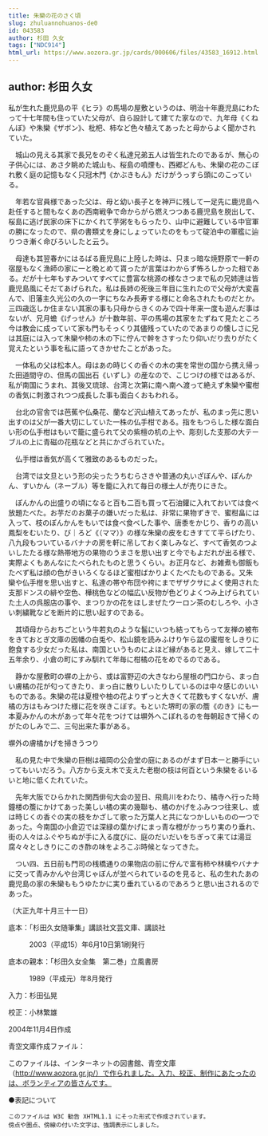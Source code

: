 ```yaml
---
title: 朱欒の花のさく頃
slug: zhuluannohuanos-de0
id: 043583
author: 杉田 久女
tags: ["NDC914"]
html_url: https://www.aozora.gr.jp/cards/000606/files/43583_16912.html
---
```


## author: 杉田 久女

私が生れた鹿児島の平《ヒラ》の馬場の屋敷というのは、明治十年鹿児島にわたって十七年間も住っていた父母が、自ら設計して建てた家なので、九年母《くねんぼ》や朱欒《ザボン》、枇杷、柿など色々植えてあったと母からよく聞かされていた。

　城山の見える其家で長兄をのぞく私達兄弟五人は皆生れたのであるが、無心の子供心には、あさ夕眺めた城山も、桜島の噴煙も、西郷どんも、朱欒の花のこぼれ敷く庭の記憶もなく只冠木門《かぶきもん》だけがうっすら頭にのこっている。

　年若な官員様であった父は、母と幼い長子とを神戸に残して一足先に鹿児島へ赴任すると間もなくあの西南戦争で命からがら燃えつつある鹿児島を脱出して、桜島に逃げ民家の床下にかくれて芋粥をもらったり、山中に避難している中官軍の勝になったので、県の書類丈を身にしょっていたのをもって碇泊中の軍艦に辿りつき漸く命びろいしたと云う。

　母達も其翌春かにはるばる鹿児島に上陸した時は、只まっ暗な焼野原で一軒の宿屋もなく漁師の家に一と晩とめて貰ったが言葉はわからず怖ろしかった相である。だが十七年もすみついてすべてに豊富な桃源の様なさつまで私の兄姉達は皆鹿児島風にそだてあげられた。私は長姉の死後三年目に生れたので父母が大変喜んで、旧藩主久光公の久の一字にちなみ長寿する様にと命名されたものだとか。三四歳迄しか住まない其家の事も只母からきくのみで四十年来一度も遊んだ事はないが、兄月蟾《げっせん》が十数年前、平の馬場の其家をたずねて見たところ今は教会に成っていて家も門もそっくり其儘残っていたのであまりの懐しさに兄は其庭には入って朱欒や柿の木の下に佇んで幹をさすったり仰いだり去りがたく覚えたという事を私に語ってきかせたことがあった。

　一体私の父は松本人。母はあの時じくの香ぐの木の実を常世の国から携え帰った田道間守の、但馬の国出石《いずし》の産なので、こじつけの様ではあるが、私が南国にうまれ、其後又琉球、台湾と次第に南へ南へ渡って絶えず朱欒や蜜柑の香気に刺激されつつ成長した事も面白くおもわれる。

　台北の官舎では芭蕉や仏桑花、蘭など沢山植えてあったが、私のまっ先に思い出すのは父が一番大切にしていた一株の仏手柑である。指をもつらした様な面白い形の仏手柑はもいで籠に盛られて父の紫檀の机の上や、彫刻した支那の大テーブルの上に青磁の花瓶などと共にかざられていた。

　仏手柑は香気が高くて雅致のあるものだった。

　台湾では文旦という形の尖ったうちむらさきや普通の丸いざぼんや、ぽんかん、すいかん（ネーブル）等を籠に入れて毎日の様土人が売りにきた。

　ぽんかんの出盛りの頃になると百も二百も買って石油鑵に入れておいては食べ放題たべた。お芋だのお菓子の嫌いだった私は、非常に果物ずきで、蜜柑畠には入って、枝のぽんかんをもいでは食べ食べした事や、唐黍をかじり、香りの高い鳳梨をむいたり、び｜ろど《（ママ）》の様な朱欒の皮をむきすてて平らげたり、八九段もついているバナナの房を軒に吊しておく楽しみなど、すべて香気のつよいしたたる様な熱帯地方の果物のうまさを思い出すと今でもよだれが出る様で、実際よくもあんなにたべられたものと思うくらい。お正月など、お雑煮も御飯もたべず私は顔の色がきいろくなるほど蜜柑ばかりよくたべたものである。又朱欒や仏手柑を思い出すと、私達の帯や布団や袴にまでザザクサによく使用された支那ドンスの緋や空色、樺桃色などの幅広い反物が色どりよくつみ上げられていた土人の呉服店の事や、まつりかの花をほしまぜたウーロン茶のむしろや、小さい刺繍靴などを断片的に思い起すのである。

　其頃母からおちごという牛若丸のような髷にいつも結ってもらって友禅の被布をきておとぎ文庫の因幡の白兎や、松山鏡を読みふけり乍ら盆の蜜柑をしきりに飽食する少女だった私は、南国というものによほど縁があると見え、嫁して二十五年余り、小倉の町にすみ馴れて年毎に柑橘の花をめでるのである。

　静かな屋敷町の塀の上から、或は富野辺の大きなわら屋根の門口から、まっ白い膚橘の花が匂ってきたり、まっ白に散りしいたりしているのは中々感じのいいものである。朱欒の花は夏橙や柚の花よりずっと大きくて花数もすくないが、膚橘の方はもみつけた様に花を咲きこぼす。もといた堺町の家の簷《のき》にも一本夏みかんの木があって年々花をつけては塀外へこぼれるのを毎朝起きて掃くのがたのしみで二、三句出来た事がある。




塀外の膚橘かげを掃きうつり





　私の見た中で朱欒の巨樹は福岡の公会堂の庭にあるのがまず日本一と勝手にいってもいいだろう。八方から支え木で支えた老樹の枝は何百という朱欒をるいるいと地に低くたれていた。

　先年大阪でひらかれた関西俳句大会の翌日、飛鳥川をわたり、橘寺へ行った時鐘楼の簷にかけてあった美しい橘の実の幾聯も、橘のかげをふみつつ往来し、或は時じくの香ぐの実の枝をかざして歌った万葉人と共になつかしいものの一つであった。今南国の小倉辺では深緑の葉かげにまっ青な橙がかっちり実のり垂れ、街の人々はふぐやちぬが手に入る度びに、庭のだいだいをちぎって来ては湯豆腐々々としきりにこのき酢の味をよろこぶ時候となってきた。

　つい四、五日前も門司の桟橋通りの果物店の前に佇んで富有柿や林檎やバナナに交って青みかんや台湾じゃぼんが並べられているのを見ると、私の生れたあの鹿児島の家の朱欒ももうゆたかに実り垂れているのであろうと思い出されるのであった。

（大正九年十月三十一日）













底本：「杉田久女随筆集」講談社文芸文庫、講談社


　　　2003（平成15）年6月10日第1刷発行

底本の親本：「杉田久女全集　第二巻」立風書房

　　　1989（平成元）年8月発行

入力：杉田弘晃

校正：小林繁雄

2004年11月4日作成

青空文庫作成ファイル：

このファイルは、インターネットの図書館、青空文庫（http://www.aozora.gr.jp/）で作られました。入力、校正、制作にあたったのは、ボランティアの皆さんです。











●表記について


	このファイルは W3C 勧告 XHTML1.1 にそった形式で作成されています。
	傍点や圏点、傍線の付いた文字は、強調表示にしました。